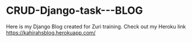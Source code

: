 # CRUD-Django-task---BLOG
Here is my Django Blog created for Zuri training.
Check out my Heroku link https://kahirahsblog.herokuapp.com/
